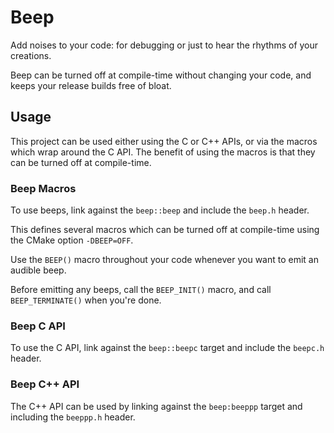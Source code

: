 # Beep

Add noises to your code: for debugging or just to hear the rhythms of your creations.

Beep can be turned off at compile-time without changing your code, and keeps your release builds free of bloat.

## Usage

This project can be used either using the C or C++ APIs, or via the macros which wrap around the C API. The benefit of
using the macros is that they can be turned off at compile-time.

### Beep Macros

To use beeps, link against the `beep::beep` and include the
`beep.h` header.

This defines several macros which can be turned off at compile-time using the CMake option `-DBEEP=OFF`.

Use the `BEEP()` macro throughout your code whenever you want to emit an audible beep.

Before emitting any beeps, call the `BEEP_INIT()` macro, and call
`BEEP_TERMINATE()` when you're done.

### Beep C API

To use the C API, link against the `beep::beepc` target and include the `beepc.h` header.

### Beep C++ API

The C++ API can be used by linking against the `beep:beeppp` target and including the `beeppp.h` header.
